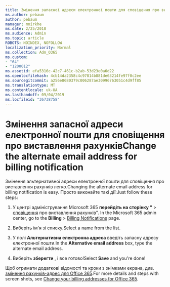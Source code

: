 ```yaml
---
title: Змінення запасної адреси електронної пошти для сповіщення про виставлення рахунків
ms.author: pebaum
author: pebaum
manager: mnirkhe
ms.date: 2/25/2018
ms.audience: Admin
ms.topic: article
ROBOTS: NOINDEX, NOFOLLOW
localization_priority: Normal
ms.collection: Adm_O365
ms.custom:
- "64"
- "1200012"
ms.assetid: efa5316c-42c7-461c-b2ab-53d23e0a6d22
ms.openlocfilehash: 4cb14da2358c4c97814b881de63214fe97f0c2ee
ms.sourcegitcommit: a256e8680379c006287ae30996763051c4d9ff85
ms.translationtype: MT
ms.contentlocale: uk-UA
ms.lasthandoff: 09/04/2019
ms.locfileid: "36738758"
---
```

# <a name="change-the-alternate-email-address-for-billing-notification"></a><span data-ttu-id="d97e4-102">Змінення запасної адреси електронної пошти для сповіщення про виставлення рахунків</span><span class="sxs-lookup"><span data-stu-id="d97e4-102">Change the alternate email address for billing notification</span></span>

<span data-ttu-id="d97e4-103">Змінення альтернативної адреси електронної пошти для сповіщення про виставлення рахунків легко.</span><span class="sxs-lookup"><span data-stu-id="d97e4-103">Changing the alternate email address for billing notification is easy.</span></span> <span data-ttu-id="d97e4-104">Просто виконайте такі дії:</span><span class="sxs-lookup"><span data-stu-id="d97e4-104">Just follow these steps:</span></span>
  
1. <span data-ttu-id="d97e4-105">У центрі адміністрування Microsoft 365 **перейдіть на сторінку "** \> [сповіщення](https://go.microsoft.com/fwlink/p/?linkid=853212) про виставлення рахунків".  </span><span class="sxs-lookup"><span data-stu-id="d97e4-105">In the Microsoft 365 admin center, go to the **Billing** \>  [Billing Notifications](https://go.microsoft.com/fwlink/p/?linkid=853212) page.</span></span>

2. <span data-ttu-id="d97e4-106">Виберіть ім'я зі списку.</span><span class="sxs-lookup"><span data-stu-id="d97e4-106">Select a name from the list.</span></span>

3. <span data-ttu-id="d97e4-107">У полі **Альтернативна електронна адреса** введіть запасну адресу електронної пошти.</span><span class="sxs-lookup"><span data-stu-id="d97e4-107">In the **Alternative email address** box, type the alternate email address.</span></span>

4. <span data-ttu-id="d97e4-108">Виберіть **зберегти** , і все готово!</span><span class="sxs-lookup"><span data-stu-id="d97e4-108">Select **Save** and you're done!</span></span>

<span data-ttu-id="d97e4-109">Щоб отримати додаткові відомості та кроки з знімками екрана, див. [змінення рахунків-адрес для Office 365](https://docs.microsoft.com/office365/admin/subscriptions-and-billing/change-your-billing-addresses).</span><span class="sxs-lookup"><span data-stu-id="d97e4-109">For more details and steps with screen shots, see [Change your billing addresses for Office 365](https://docs.microsoft.com/office365/admin/subscriptions-and-billing/change-your-billing-addresses).</span></span>
  
